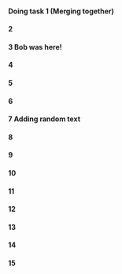 #### Doing task 1 (Merging together)
#### 2
#### 3 Bob was here!
#### 4
#### 5
#### 6
#### 7 Adding random text
#### 8
#### 9
#### 10
#### 11
#### 12
#### 13
#### 14
#### 15
